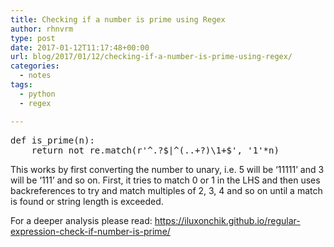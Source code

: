 ```yaml
---
title: Checking if a number is prime using Regex
author: rhnvrm
type: post
date: 2017-01-12T11:17:48+00:00
url: blog/2017/01/12/checking-if-a-number-is-prime-using-regex/
categories:
  - notes
tags:
  - python
  - regex

---
```

<pre class="brush: python; title: ; notranslate" title="">def is_prime(n):
    return not re.match(r'^.?$|^(..+?)\1+$', '1'*n)
</pre>

This works by first converting the number to unary, i.e. 5 will be &#8216;11111&#8217; and 3 will be &#8216;111&#8217; and so on. First, it tries to match 0 or 1 in the LHS and then uses backreferences to try and match multiples of 2, 3, 4 and so on until a match is found or string length is exceeded.

For a deeper analysis please read: https://iluxonchik.github.io/regular-expression-check-if-number-is-prime/

&nbsp;
